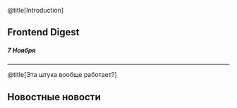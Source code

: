 @title[Introduction]
## Frontend Digest
##### 7 Ноября

---
@title[Эта штука вообще работает?]
## Новостные новости
